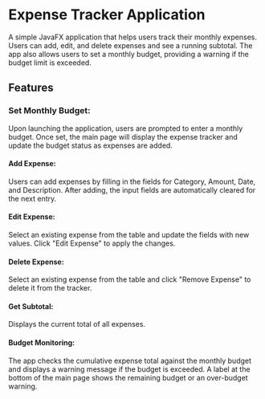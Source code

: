 # Expense Tracker Application
A simple JavaFX application that helps users track their monthly expenses. Users can add, edit, and delete expenses and see a running subtotal. The app also allows users to set a monthly budget, providing a warning if the budget limit is exceeded.

## Features
### Set Monthly Budget:

Upon launching the application, users are prompted to enter a monthly budget.
Once set, the main page will display the expense tracker and update the budget status as expenses are added.
#### Add Expense:

Users can add expenses by filling in the fields for Category, Amount, Date, and Description.
After adding, the input fields are automatically cleared for the next entry.
#### Edit Expense:

Select an existing expense from the table and update the fields with new values.
Click "Edit Expense" to apply the changes.
#### Delete Expense:

Select an existing expense from the table and click "Remove Expense" to delete it from the tracker.
#### Get Subtotal:

Displays the current total of all expenses.
#### Budget Monitoring:

The app checks the cumulative expense total against the monthly budget and displays a warning message if the budget is exceeded.
A label at the bottom of the main page shows the remaining budget or an over-budget warning.

